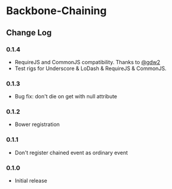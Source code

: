 # Backbone-Chaining
## Change Log

### 0.1.4

* RequireJS and CommonJS compatibility.  Thanks to [@gdw2](http://github.com/gdw2)
* Test rigs for Underscore & LoDash & RequireJS & CommonJS.

### 0.1.3

* Bug fix: don't die on get with null attribute

### 0.1.2

* Bower registration

### 0.1.1

* Don't register chained event as ordinary event

### 0.1.0

* Initial release
